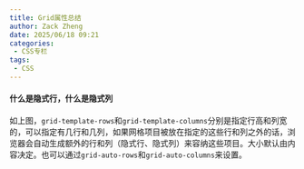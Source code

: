 ```yaml
---
title: Grid属性总结
author: Zack Zheng
date: 2025/06/18 09:21
categories:
 - CSS专栏
tags:
 - CSS
---
```



<simple-img src="https://gitee.com/zackzhengxy/picGallery/raw/main/imgs/Grid属性.png"></simple-img>


#### 什么是隐式行，什么是隐式列   

如上图，`grid-template-rows`和`grid-template-columns`分别是指定行高和列宽的，可以指定有几行和几列，如果网格项目被放在指定的这些行和列之外的话，浏览器会自动生成额外的行和列（隐式行、隐式列）来容纳这些项目。大小默认由内容决定。也可以通过`grid-auto-rows`和`grid-auto-columns`来设置。    


